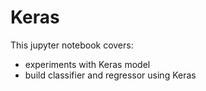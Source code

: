 # Keras
This jupyter notebook covers:
- experiments with Keras model
- build classifier and regressor using Keras
